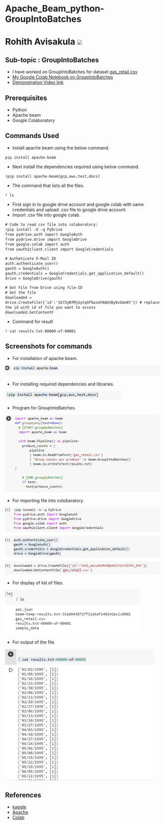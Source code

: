 # Apache_Beam_python-GroupIntoBatches
# Rohith Avisakula [![](https://img.shields.io/badge/Github-Avisakula123)](https://github.com/Avisakula123)
## Sub-topic : GroupIntoBatches
- I have worked on GroupIntoBatches for dataset [gas_retail.csv](https://www.kaggle.com/mruanova/us-gasoline-and-diesel-retail-prices-19952021)
- [My Google Colab Notebook on GroupIntoBatches](https://github.com/Rajeshwari-Rudra/apache_beam-python/blob/main/GroupIntoBatches.ipynb)
- [Demonstration Video link](https://app.vidgrid.com/view/3zL17htuXTRE)


## Prerequisites
- Python
- Apache beam
- Google Colaboratory

## Commands Used 
- Install apache beam using the below command.
```
pip install apache-beam
```
- Next install the dependencies required using below command.
```
!pip install apache-beam[gcp,aws,test,docs]
```

- The command that lists all the files.
```
! ls
```
- First sign in to google drive account and google colab with same credentials and upload .csv file to google drive account.
- Import .csv file into google colab.
```
# Code to read csv file into colaboratory:
!pip install -U -q PyDrive
from pydrive.auth import GoogleAuth
from pydrive.drive import GoogleDrive
from google.colab import auth
from oauth2client.client import GoogleCredentials
```
```
# Autheticate E-Mail ID
auth.authenticate_user()
gauth = GoogleAuth()
gauth.credentials = GoogleCredentials.get_application_default()
drive = GoogleDrive(gauth)
```
```
# Get File from Drive using file-ID
# Get the file
downloaded = drive.CreateFile({'id':'1b73yN7MjGytqSP5wimYAQmtByOvGGe8Y'}) # replace the id with id of file you want to access
downloaded.GetContentF
```
- Command for result
```
! cat results.txt-00000-of-00001
```

## Screenshots for commands

- For installation of apache beam.

![](https://github.com/Rajeshwari-Rudra/apache_beam-python/blob/main/rohith-images/install.PNG)

- For installing required dependencies and libraries.

![](https://github.com/Rajeshwari-Rudra/apache_beam-python/blob/main/rohith-images/dependencies.PNG)

- Program for GroupIntoBatches.

![](https://github.com/Rajeshwari-Rudra/apache_beam-python/blob/main/rohith-images/code1.PNG)

- For importing file into colobaratory.

![](https://github.com/Rajeshwari-Rudra/apache_beam-python/blob/main/rohith-images/code.PNG)

- For display of list of files.

![](https://github.com/Rajeshwari-Rudra/apache_beam-python/blob/main/rohith-images/list.PNG)

- For output of the file.

![](https://github.com/Rajeshwari-Rudra/apache_beam-python/blob/main/rohith-images/output.PNG)

## References

* [kaggle](https://www.kaggle.com/mruanova/us-gasoline-and-diesel-retail-prices-19952021)
* [Apache](https://beam.apache.org/documentation/transforms/python/aggregation/groupintobatches)
* [Colab](https://colab.research.google.com/notebooks/intro.ipynb)
